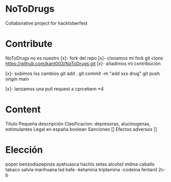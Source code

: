 # NoToDrugs

Collaborative project for hacktoberfest


# Contribute

NoToDrugs no es nuestro
[x]- fork del repo
[x]- clonamos mi fork
	git clone https://github.com/kant003/NoToDrugs.git
[x]- añadimos mi contribución

[x]- subimos los cambios
    git add .
    git commit -m "add xxx drug"
    git push origin main

[x]- lanzamos una pull request a cprcebem *4

# Content

Titulo
Pequeña descripción
Clasificacion: depresoras, alucinogenas, estimulantes
Legal en españa boolean
Sanciones []
Efectos adversos []

# Elección

poper
benzodiazepinas
ayahuasca
hachis
setas
alcohol
mdma
caballo
tabaco
salvia
marihuana
lsd
kafe
-ketamina
triptamina
-codeina
fentanil
2c-b